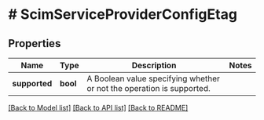 # # ScimServiceProviderConfigEtag

## Properties

Name | Type | Description | Notes
------------ | ------------- | ------------- | -------------
**supported** | **bool** | A Boolean value specifying whether or not the operation is supported. |

[[Back to Model list]](../../README.md#models) [[Back to API list]](../../README.md#endpoints) [[Back to README]](../../README.md)
